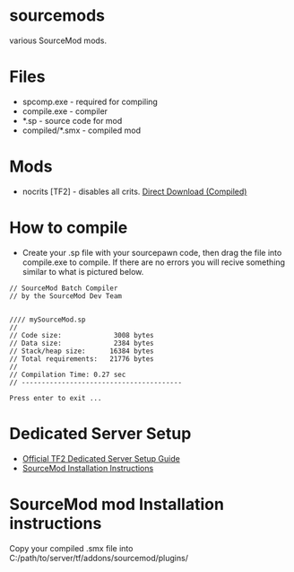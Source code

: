 # sourcemods
various SourceMod mods.

# Files
- spcomp.exe - required for compiling
- compile.exe - compiler
- *.sp - source code for mod
- compiled/*.smx - compiled mod

# Mods
- nocrits [TF2] - disables all crits. [Direct Download (Compiled)](https://prouser123.me/sourcemods/compiled/nocrits.smx)

# How to compile
- Create your .sp file with your sourcepawn code, then drag the file into compile.exe to compile. If there are no errors you will recive something similar to what is pictured below.

```
// SourceMod Batch Compiler
// by the SourceMod Dev Team


//// mySourceMod.sp
//
// Code size:             3008 bytes
// Data size:             2384 bytes
// Stack/heap size:      16384 bytes
// Total requirements:   21776 bytes
//
// Compilation Time: 0.27 sec
// ----------------------------------------

Press enter to exit ...
```

# Dedicated Server Setup
- [Official TF2 Dedicated Server Setup Guide](https://wiki.teamfortress.com/wiki/Windows_dedicated_server#Download_and_install_the_SteamCMD_Tool)
- [SourceMod Installation Instructions](https://wiki.alliedmods.net/Installing_SourceMod_(simple))

# SourceMod mod Installation instructions
Copy your compiled .smx file into C:/path/to/server/tf/addons/sourcemod/plugins/
